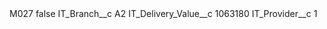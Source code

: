<?xml version="1.0" encoding="UTF-8"?>
<CustomMetadata xmlns="http://soap.sforce.com/2006/04/metadata" xmlns:xsi="http://www.w3.org/2001/XMLSchema-instance" xmlns:xsd="http://www.w3.org/2001/XMLSchema">
    <label>M027</label>
    <protected>false</protected>
    <values>
        <field>IT_Branch__c</field>
        <value xsi:type="xsd:string">A2</value>
    </values>
    <values>
        <field>IT_Delivery_Value__c</field>
        <value xsi:type="xsd:string">1063180</value>
    </values>
    <values>
        <field>IT_Provider__c</field>
        <value xsi:type="xsd:string">1</value>
    </values>
</CustomMetadata>
